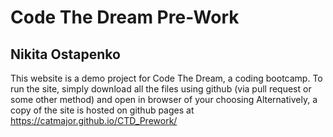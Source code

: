 # Code The Dream Pre-Work
## Nikita Ostapenko
This website is a demo project for Code The Dream, a coding bootcamp.
To run the site, simply download all the files using github (via pull request or some other method) and open in browser of your choosing
Alternatively, a copy of the site is hosted on github pages at https://catmajor.github.io/CTD_Prework/